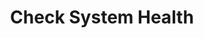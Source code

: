 ---
sidebar_position: 3
title: "Check System Health"
sidebar_label: "Check System Health"
description: "Assess Debian system wellness - explore health indicators, diagnostic procedures, system stability checks, and preventive health monitoring strategies."
keywords:
  - "debian system health"
  - "health diagnostics"
  - "system stability"
  - "health indicators"
  - "preventive monitoring"
tags:
  - debian
  - system-health
  - health-diagnostics
  - system-stability
  - preventive-monitoring
slug: /linux/debian/administration/system-monitoring/check-system-health
---